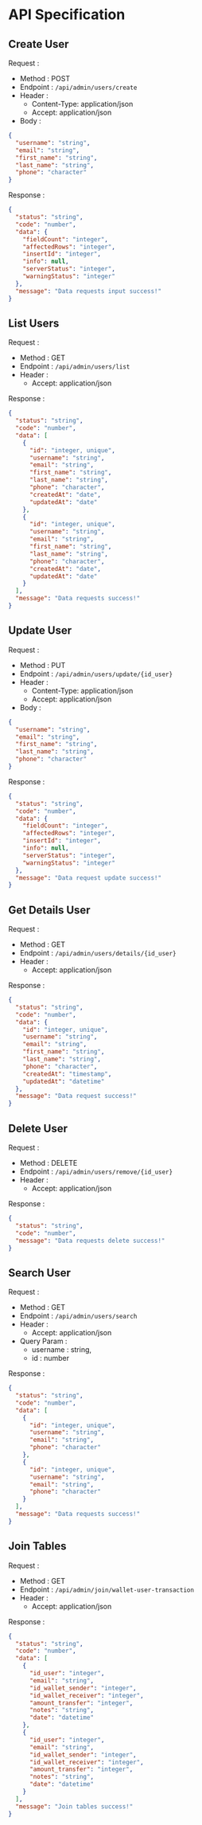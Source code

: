 # API Specification

## Create User

Request :

- Method : POST
- Endpoint : `/api/admin/users/create`
- Header :
  - Content-Type: application/json
  - Accept: application/json
- Body :

```json
{
  "username": "string",
  "email": "string",
  "first_name": "string",
  "last_name": "string",
  "phone": "character"
}
```

Response :

```json
{
  "status": "string",
  "code": "number",
  "data": {
    "fieldCount": "integer",
    "affectedRows": "integer",
    "insertId": "integer",
    "info": null,
    "serverStatus": "integer",
    "warningStatus": "integer"
  },
  "message": "Data requests input success!"
}
```

## List Users

Request :

- Method : GET
- Endpoint : `/api/admin/users/list`
- Header :
  - Accept: application/json

Response :

```json
{
  "status": "string",
  "code": "number",
  "data": [
    {
      "id": "integer, unique",
      "username": "string",
      "email": "string",
      "first_name": "string",
      "last_name": "string",
      "phone": "character",
      "createdAt": "date",
      "updatedAt": "date"
    },
    {
      "id": "integer, unique",
      "username": "string",
      "email": "string",
      "first_name": "string",
      "last_name": "string",
      "phone": "character",
      "createdAt": "date",
      "updatedAt": "date"
    }
  ],
  "message": "Data requests success!"
}
```

## Update User

Request :

- Method : PUT
- Endpoint : `/api/admin/users/update/{id_user}`
- Header :
  - Content-Type: application/json
  - Accept: application/json
- Body :

```json
{
  "username": "string",
  "email": "string",
  "first_name": "string",
  "last_name": "string",
  "phone": "character"
}
```

Response :

```json
{
  "status": "string",
  "code": "number",
  "data": {
    "fieldCount": "integer",
    "affectedRows": "integer",
    "insertId": "integer",
    "info": null,
    "serverStatus": "integer",
    "warningStatus": "integer"
  },
  "message": "Data request update success!"
}
```

## Get Details User

Request :

- Method : GET
- Endpoint : `/api/admin/users/details/{id_user}`
- Header :
  - Accept: application/json

Response :

```json
{
  "status": "string",
  "code": "number",
  "data": {
    "id": "integer, unique",
    "username": "string",
    "email": "string",
    "first_name": "string",
    "last_name": "string",
    "phone": "character",
    "createdAt": "timestamp",
    "updatedAt": "datetime"
  },
  "message": "Data request success!"
}
```

## Delete User

Request :

- Method : DELETE
- Endpoint : `/api/admin/users/remove/{id_user}`
- Header :
  - Accept: application/json

Response :

```json
{
  "status": "string",
  "code": "number",
  "message": "Data requests delete success!"
}
```

## Search User

Request :

- Method : GET
- Endpoint : `/api/admin/users/search`
- Header :
  - Accept: application/json
- Query Param :
  - username : string,
  - id : number

Response :

```json
{
  "status": "string",
  "code": "number",
  "data": [
    {
      "id": "integer, unique",
      "username": "string",
      "email": "string",
      "phone": "character"
    },
    {
      "id": "integer, unique",
      "username": "string",
      "email": "string",
      "phone": "character"
    }
  ],
  "message": "Data requests success!"
}
```

## Join Tables

Request :

- Method : GET
- Endpoint : `/api/admin/join/wallet-user-transaction`
- Header :
  - Accept: application/json

Response :

```json
{
  "status": "string",
  "code": "number",
  "data": [
    {
      "id_user": "integer",
      "email": "string",
      "id_wallet_sender": "integer",
      "id_wallet_receiver": "integer",
      "amount_transfer": "integer",
      "notes": "string",
      "date": "datetime"
    },
    {
      "id_user": "integer",
      "email": "string",
      "id_wallet_sender": "integer",
      "id_wallet_receiver": "integer",
      "amount_transfer": "integer",
      "notes": "string",
      "date": "datetime"
    }
  ],
  "message": "Join tables success!"
}
```
